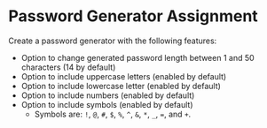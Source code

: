 # Password Generator Assignment

Create a password generator with the following features:
 - Option to change generated password length between 1 and 50 characters (14 by default)
 - Option to include uppercase letters (enabled by default)
 - Option to include lowercase letter (enabled by default)
 - Option to include numbers (enabled by default)
 - Option to include symbols (enabled by default)
   - Symbols are: `!`, `@`, `#`, `$`, `%`, `^`, `&`, `*`, `_`, `=`, and `+`.